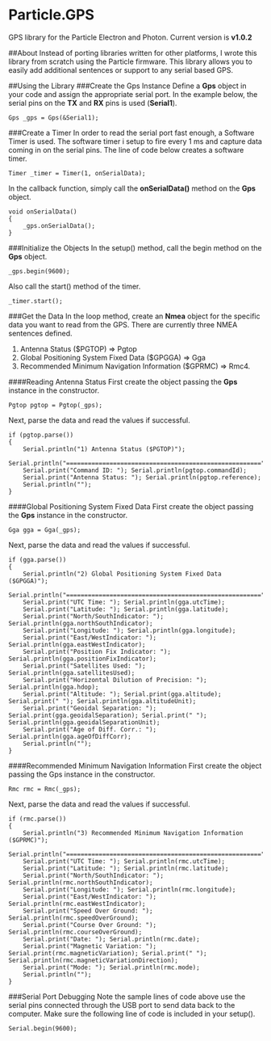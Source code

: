 # Particle.GPS

GPS library for the Particle Electron and Photon. Current version is **v1.0.2**

##About
Instead of porting libraries written for other platforms, I wrote this library from scratch using the Particle firmware. This library allows you to easily add additional sentences or support to any serial based GPS.

##Using the Library
###Create the Gps Instance
Define a **Gps** object in your code and assign the appropriate serial port. In the example below, the serial pins on the **TX** and **RX** pins is used (**Serial1**).

    Gps _gps = Gps(&Serial1);


###Create a Timer
In order to read the serial port fast enough, a Software Timer is used. The software timer i setup to fire every 1 ms and capture data coming in on the serial pins. The line of code below creates a software timer.

    Timer _timer = Timer(1, onSerialData);

In the callback function, simply call the **onSerialData()** method on the **Gps** object.

    void onSerialData()
    {
    	_gps.onSerialData();
    }

###Initialize the Objects
In the setup() method, call the begin method on the **Gps** object.

    _gps.begin(9600);

Also call the start() method of the timer.

    _timer.start();

###Get the Data
In the loop method, create an **Nmea** object for the specific data you want to read from the GPS. There are currently three NMEA sentences defined.

1. Antenna Status ($PGTOP) => Pgtop
2. Global Positioning System Fixed Data ($GPGGA) => Gga
3. Recommended Minimum Navigation Information ($GPRMC) => Rmc4. 

####Reading Antenna Status
First create the object passing the **Gps** instance in the constructor.

    Pgtop pgtop = Pgtop(_gps);

Next, parse the data and read the values if successful.

    if (pgtop.parse())
    {    
	    Serial.println("1) Antenna Status ($PGTOP)");
	    Serial.println("======================================================");
	    Serial.print("Command ID: "); Serial.println(pgtop.commandId);
	    Serial.print("Antenna Status: "); Serial.println(pgtop.reference);
	    Serial.println("");
    }

####Global Positioning System Fixed Data
First create the object passing the **Gps** instance in the constructor.

    Gga gga = Gga(_gps);

Next, parse the data and read the values if successful.

    if (gga.parse())
    {
	    Serial.println("2) Global Positioning System Fixed Data ($GPGGA)");
	    Serial.println("======================================================");
	    Serial.print("UTC Time: "); Serial.println(gga.utcTime);
	    Serial.print("Latitude: "); Serial.println(gga.latitude);
	    Serial.print("North/SouthIndicator: "); Serial.println(gga.northSouthIndicator);
	    Serial.print("Longitude: "); Serial.println(gga.longitude);
	    Serial.print("East/WestIndicator: "); Serial.println(gga.eastWestIndicator);
	    Serial.print("Position Fix Indicator: "); Serial.println(gga.positionFixIndicator);
	    Serial.print("Satellites Used: "); Serial.println(gga.satellitesUsed);
	    Serial.print("Horizontal Dilution of Precision: "); Serial.println(gga.hdop);
	    Serial.print("Altitude: "); Serial.print(gga.altitude); Serial.print(" "); Serial.println(gga.altitudeUnit);
	    Serial.print("Geoidal Separation: "); Serial.print(gga.geoidalSeparation); Serial.print(" "); Serial.println(gga.geoidalSeparationUnit);
	    Serial.print("Age of Diff. Corr.: "); Serial.println(gga.ageOfDiffCorr);
	    Serial.println("");
    }

####Recommended Minimum Navigation Information
First create the object passing the Gps instance in the constructor.

    Rmc rmc = Rmc(_gps);

Next, parse the data and read the values if successful.

    if (rmc.parse())
    {
	    Serial.println("3) Recommended Minimum Navigation Information ($GPRMC)");
	    Serial.println("======================================================");
	    Serial.print("UTC Time: "); Serial.println(rmc.utcTime);
	    Serial.print("Latitude: "); Serial.println(rmc.latitude);
	    Serial.print("North/SouthIndicator: "); Serial.println(rmc.northSouthIndicator);
	    Serial.print("Longitude: "); Serial.println(rmc.longitude);
	    Serial.print("East/WestIndicator: "); Serial.println(rmc.eastWestIndicator);
	    Serial.print("Speed Over Ground: "); Serial.println(rmc.speedOverGround);
	    Serial.print("Course Over Ground: "); Serial.println(rmc.courseOverGround);
	    Serial.print("Date: "); Serial.println(rmc.date);
	    Serial.print("Magnetic Variation: "); Serial.print(rmc.magneticVariation); Serial.print(" "); Serial.println(rmc.magneticVariationDirection);
	    Serial.print("Mode: "); Serial.println(rmc.mode);
	    Serial.println("");
    }

###Serial Port Debugging
Note the sample lines of code above use the serial pins connected through the USB port to send data back to the computer. Make sure the following line of code is included in your setup().

    Serial.begin(9600);
